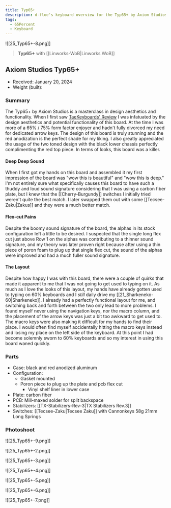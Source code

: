 ```yaml
---
title: Typ65+
description: d-floe's keyboard overview for the Typ65+ by Axiom Studios.
tags:
  - 65Percent
  - Keyboard
---
```


![[25_Typ65+-8.png]]

> **Typ65+** with [[Linworks-WoB|Linworks WoB]]

## Axiom Studios Typ65+

- Received: January 20, 2024
- Weight (built):

### Summary

The Typ65+ by Axiom Studios is a masterclass in design aesthetics and functionality. When I first saw [TaeKeyboards' Review](https://www.youtube.com/watch?v=2Mac_aideSE) I was infatuated by the design aesthetics and potential functionality of this board. At the time I was more of a 65% / 75% form factor enjoyer and hadn't fully divorced my need for dedicated arrow keys. The design of this board is truly stunning and the red anodization is the perfect shade for my liking. I also greatly appreciated the usage of the two toned design with the black lower chassis perfectly complimenting the red top piece. In terms of looks, this board was a killer.

#### Deep Deep Sound

When I first got my hands on this board and assembled it my first impression of the board was "wow this is beautiful" and "wow this is deep." I'm not entirely sure what specifically causes this board to have such a thuddy and loud sound signature considering that I was using a carbon fiber plate, but I knew that the [[Cherry-Burgundy]] switches I initially tried weren't quite the best match. I later swapped them out with some [[Tecsee-Zaku|Zakus]] and they were a much better match.

#### Flex-cut Pains

Despite the boomy sound signature of the board, the alphas in its stock configuration left a little to be desired. I suspected that the single long flex cut just above Row 1 on the alphas was contributing to a thinner sound signature, and my theory was later proven right because after using a thin piece of poron foam to plug up that single flex cut, the sound of the alphas were improved and had a much fuller sound signature.

#### The Layout

Despite how happy I was with this board, there were a couple of quirks that made it apparent to me that I was not going to get used to typing on it. As much as I love the looks of this layout, my hands have already gotten used to typing on 60% keyboards and I _still_ daily drive my [[21_Sharkeneko-60|Sharkeneko]]. I already had a perfectly functional layout for me, and switching back and forth between the two only lead to more problems. I found myself never using the navigation keys, nor the macro column, and the placement of the arrow keys was just a bit too awkward to get used to. The macro keys were also making it difficult for my hands to find their place. I would often find myself accidentally hitting the macro keys instead and losing my place on the left side of the keyboard. At this point I had become solemnly sworn to 60% keyboards and so my interest in using this board waned quickly.

### Parts

- Case: black and red anodized aluminum
- Configuration:
    - Gasket mounted
    - Poron piece to plug up the plate and pcb flex cut
        - Vinyl shelf liner in lower case
- Plate: carbon fiber
- PCB: Mill-maxed solder for split backspace
- Stabilizers: [[TX-Stabilizers-Rev-3|TX Stabilizers Rev.3]]
- Switches: [[Tecsee-Zaku|Tecsee Zaku]] with Cannonkeys 58g 21mm Long Springs

### Photoshoot

![[25_Typ65+-9.png]]

![[25_Typ65+-2.png]]

![[25_Typ65+-3.png]]

![[25_Typ65+-4.png]]

![[25_Typ65+-5.png]]

![[25_Typ65+-6.png]]

![[25_Typ65+-7.png]]
